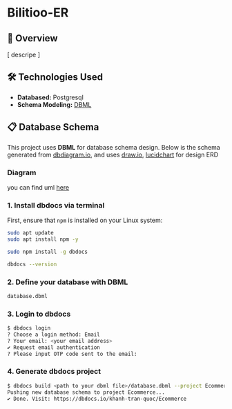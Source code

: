 # Bilitioo-ER

## 📖 Overview
[ descripe ]

## 🛠️ Technologies Used
- **Databased:** Postgresql
- **Schema Modeling:** [DBML](https://dbml.dbdiagram.io/home)

## 📋 Database Schema
This project uses **DBML** for database schema design. Below is the schema generated from [dbdiagram.io](https://dbdiagram.io), and uses [draw.io](https://app.diagrams.net), [lucidchart](https://lucid.app/documents/#/home) for design ERD

### Diagram 
you can find uml [here](https://dbdocs.io/ma1383ahmadi/Bilitioo_ER)

### 1. Install dbdocs via terminal

First, ensure that `npm` is installed on your Linux system:

```sh
sudo apt update
sudo apt install npm -y

sudo npm install -g dbdocs

dbdocs --version
```

### 2. Define your database with DBML
``` sh
database.dbml
```

### 3. Login to dbdocs
``` sh
$ dbdocs login
? Choose a login method: Email
? Your email: <your email address>
✔ Request email authentication
? Please input OTP code sent to the email:
```

### 4. Generate dbdocs project
``` sh
$ dbdocs build <path to your dbml file>/database.dbml --project Ecommerce
Pushing new database schema to project Ecommerce...
✔ Done. Visit: https://dbdocs.io/khanh-tran-quoc/Ecommerce
```